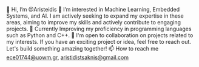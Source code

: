 👋 Hi, I’m @Aristeidis
👀 I’m interested in Machine Learning, Embedded Systems, and AI. I am actively seeking to expand my expertise in these areas, aiming to improve my skills and actively contribute to engaging projects.
🌱 Currently Improving my proficiency in programming languages such as Python and C++.
💞️ I'm open to collaboration on projects related to my interests. If you have an exciting project or idea, feel free to reach out. Let's build something amazing together!
📫 How to reach me ece01744@uowm.gr, aristidistsaknis@gmail.com
